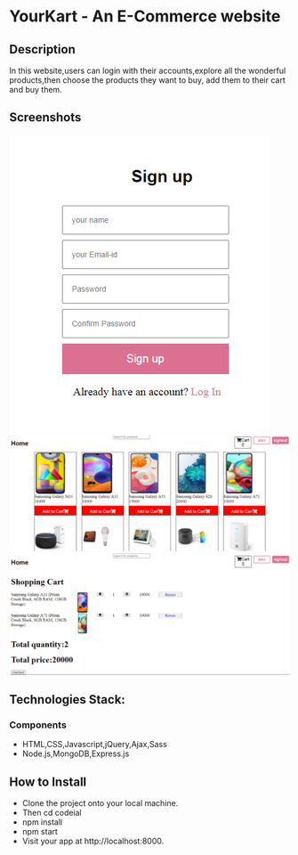 # YourKart - An E-Commerce website

## Description
In this website,users can login with their accounts,explore all the wonderful products,then choose the products they want to buy, add them to their cart and buy them.

## Screenshots

![Sign Up Page](uploads/yourkart_screenshots/sign_up.PNG "Sign Up Page")
![Home Page](uploads/yourkart_screenshots/home_page.PNG "Home Page")
![Cart Page](uploads/yourkart_screenshots/cart_page.PNG "Cart Page")

## Technologies Stack:

### Components
* HTML,CSS,Javascript,jQuery,Ajax,Sass
* Node.js,MongoDB,Express.js

## How to Install

* Clone the project onto your local machine.
* Then cd codeial
* npm install
* npm start
* Visit your app at http://localhost:8000.



